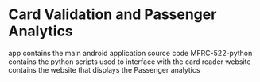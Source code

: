 # Card Validation and Passenger Analytics

app contains the main android application source code
MFRC-522-python contains the python scripts used to interface with the card reader
website contains the website that displays the Passenger analytics
